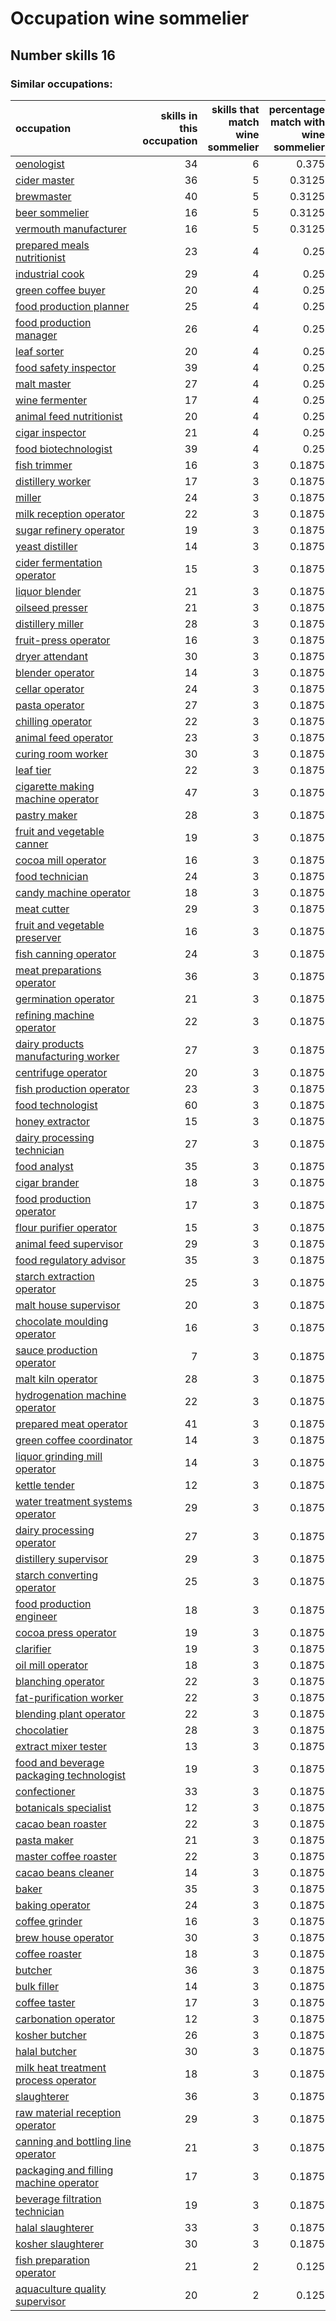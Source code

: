 # Occupation wine sommelier
## Number skills 16
### Similar occupations:
| occupation                                                                              |   skills in this occupation |   skills that match wine sommelier |   percentage match with wine sommelier |   skills not in wine sommelier |
|:----------------------------------------------------------------------------------------|----------------------------:|-----------------------------------:|---------------------------------------:|-------------------------------:|
| [oenologist](oenologist.md)                                                             |                          34 |                                  6 |                                 0.375  |                             28 |
| [cider master](cider_master.md)                                                         |                          36 |                                  5 |                                 0.3125 |                             31 |
| [brewmaster](brewmaster.md)                                                             |                          40 |                                  5 |                                 0.3125 |                             35 |
| [beer sommelier](beer_sommelier.md)                                                     |                          16 |                                  5 |                                 0.3125 |                             11 |
| [vermouth manufacturer](vermouth_manufacturer.md)                                       |                          16 |                                  5 |                                 0.3125 |                             11 |
| [prepared meals nutritionist](prepared_meals_nutritionist.md)                           |                          23 |                                  4 |                                 0.25   |                             19 |
| [industrial cook](industrial_cook.md)                                                   |                          29 |                                  4 |                                 0.25   |                             25 |
| [green coffee buyer](green_coffee_buyer.md)                                             |                          20 |                                  4 |                                 0.25   |                             16 |
| [food production planner](food_production_planner.md)                                   |                          25 |                                  4 |                                 0.25   |                             21 |
| [food production manager](food_production_manager.md)                                   |                          26 |                                  4 |                                 0.25   |                             22 |
| [leaf sorter](leaf_sorter.md)                                                           |                          20 |                                  4 |                                 0.25   |                             16 |
| [food safety inspector](food_safety_inspector.md)                                       |                          39 |                                  4 |                                 0.25   |                             35 |
| [malt master](malt_master.md)                                                           |                          27 |                                  4 |                                 0.25   |                             23 |
| [wine fermenter](wine_fermenter.md)                                                     |                          17 |                                  4 |                                 0.25   |                             13 |
| [animal feed nutritionist](animal_feed_nutritionist.md)                                 |                          20 |                                  4 |                                 0.25   |                             16 |
| [cigar inspector](cigar_inspector.md)                                                   |                          21 |                                  4 |                                 0.25   |                             17 |
| [food biotechnologist](food_biotechnologist.md)                                         |                          39 |                                  4 |                                 0.25   |                             35 |
| [fish trimmer](fish_trimmer.md)                                                         |                          16 |                                  3 |                                 0.1875 |                             13 |
| [distillery worker](distillery_worker.md)                                               |                          17 |                                  3 |                                 0.1875 |                             14 |
| [miller](miller.md)                                                                     |                          24 |                                  3 |                                 0.1875 |                             21 |
| [milk reception operator](milk_reception_operator.md)                                   |                          22 |                                  3 |                                 0.1875 |                             19 |
| [sugar refinery operator](sugar_refinery_operator.md)                                   |                          19 |                                  3 |                                 0.1875 |                             16 |
| [yeast distiller](yeast_distiller.md)                                                   |                          14 |                                  3 |                                 0.1875 |                             11 |
| [cider fermentation operator](cider_fermentation_operator.md)                           |                          15 |                                  3 |                                 0.1875 |                             12 |
| [liquor blender](liquor_blender.md)                                                     |                          21 |                                  3 |                                 0.1875 |                             18 |
| [oilseed presser](oilseed_presser.md)                                                   |                          21 |                                  3 |                                 0.1875 |                             18 |
| [distillery miller](distillery_miller.md)                                               |                          28 |                                  3 |                                 0.1875 |                             25 |
| [fruit-press operator](fruit-press_operator.md)                                         |                          16 |                                  3 |                                 0.1875 |                             13 |
| [dryer attendant](dryer_attendant.md)                                                   |                          30 |                                  3 |                                 0.1875 |                             27 |
| [blender operator](blender_operator.md)                                                 |                          14 |                                  3 |                                 0.1875 |                             11 |
| [cellar operator](cellar_operator.md)                                                   |                          24 |                                  3 |                                 0.1875 |                             21 |
| [pasta operator](pasta_operator.md)                                                     |                          27 |                                  3 |                                 0.1875 |                             24 |
| [chilling operator](chilling_operator.md)                                               |                          22 |                                  3 |                                 0.1875 |                             19 |
| [animal feed operator](animal_feed_operator.md)                                         |                          23 |                                  3 |                                 0.1875 |                             20 |
| [curing room worker](curing_room_worker.md)                                             |                          30 |                                  3 |                                 0.1875 |                             27 |
| [leaf tier](leaf_tier.md)                                                               |                          22 |                                  3 |                                 0.1875 |                             19 |
| [cigarette making machine operator](cigarette_making_machine_operator.md)               |                          47 |                                  3 |                                 0.1875 |                             44 |
| [pastry maker](pastry_maker.md)                                                         |                          28 |                                  3 |                                 0.1875 |                             25 |
| [fruit and vegetable canner](fruit_and_vegetable_canner.md)                             |                          19 |                                  3 |                                 0.1875 |                             16 |
| [cocoa mill operator](cocoa_mill_operator.md)                                           |                          16 |                                  3 |                                 0.1875 |                             13 |
| [food technician](food_technician.md)                                                   |                          24 |                                  3 |                                 0.1875 |                             21 |
| [candy machine operator](candy_machine_operator.md)                                     |                          18 |                                  3 |                                 0.1875 |                             15 |
| [meat cutter](meat_cutter.md)                                                           |                          29 |                                  3 |                                 0.1875 |                             26 |
| [fruit and vegetable preserver](fruit_and_vegetable_preserver.md)                       |                          16 |                                  3 |                                 0.1875 |                             13 |
| [fish canning operator](fish_canning_operator.md)                                       |                          24 |                                  3 |                                 0.1875 |                             21 |
| [meat preparations operator](meat_preparations_operator.md)                             |                          36 |                                  3 |                                 0.1875 |                             33 |
| [germination operator](germination_operator.md)                                         |                          21 |                                  3 |                                 0.1875 |                             18 |
| [refining machine operator](refining_machine_operator.md)                               |                          22 |                                  3 |                                 0.1875 |                             19 |
| [dairy products manufacturing worker](dairy_products_manufacturing_worker.md)           |                          27 |                                  3 |                                 0.1875 |                             24 |
| [centrifuge operator](centrifuge_operator.md)                                           |                          20 |                                  3 |                                 0.1875 |                             17 |
| [fish production operator](fish_production_operator.md)                                 |                          23 |                                  3 |                                 0.1875 |                             20 |
| [food technologist](food_technologist.md)                                               |                          60 |                                  3 |                                 0.1875 |                             57 |
| [honey extractor](honey_extractor.md)                                                   |                          15 |                                  3 |                                 0.1875 |                             12 |
| [dairy processing technician](dairy_processing_technician.md)                           |                          27 |                                  3 |                                 0.1875 |                             24 |
| [food analyst](food_analyst.md)                                                         |                          35 |                                  3 |                                 0.1875 |                             32 |
| [cigar brander](cigar_brander.md)                                                       |                          18 |                                  3 |                                 0.1875 |                             15 |
| [food production operator](food_production_operator.md)                                 |                          17 |                                  3 |                                 0.1875 |                             14 |
| [flour purifier operator](flour_purifier_operator.md)                                   |                          15 |                                  3 |                                 0.1875 |                             12 |
| [animal feed supervisor](animal_feed_supervisor.md)                                     |                          29 |                                  3 |                                 0.1875 |                             26 |
| [food regulatory advisor](food_regulatory_advisor.md)                                   |                          35 |                                  3 |                                 0.1875 |                             32 |
| [starch extraction operator](starch_extraction_operator.md)                             |                          25 |                                  3 |                                 0.1875 |                             22 |
| [malt house supervisor](malt_house_supervisor.md)                                       |                          20 |                                  3 |                                 0.1875 |                             17 |
| [chocolate moulding operator](chocolate_moulding_operator.md)                           |                          16 |                                  3 |                                 0.1875 |                             13 |
| [sauce production operator](sauce_production_operator.md)                               |                           7 |                                  3 |                                 0.1875 |                              4 |
| [malt kiln operator](malt_kiln_operator.md)                                             |                          28 |                                  3 |                                 0.1875 |                             25 |
| [hydrogenation machine operator](hydrogenation_machine_operator.md)                     |                          22 |                                  3 |                                 0.1875 |                             19 |
| [prepared meat operator](prepared_meat_operator.md)                                     |                          41 |                                  3 |                                 0.1875 |                             38 |
| [green coffee coordinator](green coffee coordinator.md)                                 |                          14 |                                  3 |                                 0.1875 |                             11 |
| [liquor grinding mill operator](liquor_grinding_mill_operator.md)                       |                          14 |                                  3 |                                 0.1875 |                             11 |
| [kettle tender](kettle_tender.md)                                                       |                          12 |                                  3 |                                 0.1875 |                              9 |
| [water treatment systems operator](water_treatment_systems_operator.md)                 |                          29 |                                  3 |                                 0.1875 |                             26 |
| [dairy processing operator](dairy_processing_operator.md)                               |                          27 |                                  3 |                                 0.1875 |                             24 |
| [distillery supervisor](distillery_supervisor.md)                                       |                          29 |                                  3 |                                 0.1875 |                             26 |
| [starch converting operator](starch_converting_operator.md)                             |                          25 |                                  3 |                                 0.1875 |                             22 |
| [food production engineer](food_production_engineer.md)                                 |                          18 |                                  3 |                                 0.1875 |                             15 |
| [cocoa press operator](cocoa_press_operator.md)                                         |                          19 |                                  3 |                                 0.1875 |                             16 |
| [clarifier](clarifier.md)                                                               |                          19 |                                  3 |                                 0.1875 |                             16 |
| [oil mill operator](oil_mill_operator.md)                                               |                          18 |                                  3 |                                 0.1875 |                             15 |
| [blanching operator](blanching_operator.md)                                             |                          22 |                                  3 |                                 0.1875 |                             19 |
| [fat-purification worker](fat-purification_worker.md)                                   |                          22 |                                  3 |                                 0.1875 |                             19 |
| [blending plant operator](blending_plant_operator.md)                                   |                          22 |                                  3 |                                 0.1875 |                             19 |
| [chocolatier](chocolatier.md)                                                           |                          28 |                                  3 |                                 0.1875 |                             25 |
| [extract mixer tester](extract_mixer_tester.md)                                         |                          13 |                                  3 |                                 0.1875 |                             10 |
| [food and beverage packaging technologist](food_and_beverage_packaging_technologist.md) |                          19 |                                  3 |                                 0.1875 |                             16 |
| [confectioner](confectioner.md)                                                         |                          33 |                                  3 |                                 0.1875 |                             30 |
| [botanicals specialist](botanicals_specialist.md)                                       |                          12 |                                  3 |                                 0.1875 |                              9 |
| [cacao bean roaster](cacao_bean_roaster.md)                                             |                          22 |                                  3 |                                 0.1875 |                             19 |
| [pasta maker](pasta_maker.md)                                                           |                          21 |                                  3 |                                 0.1875 |                             18 |
| [master coffee roaster](master_coffee_roaster.md)                                       |                          22 |                                  3 |                                 0.1875 |                             19 |
| [cacao beans cleaner](cacao_beans_cleaner.md)                                           |                          14 |                                  3 |                                 0.1875 |                             11 |
| [baker](baker.md)                                                                       |                          35 |                                  3 |                                 0.1875 |                             32 |
| [baking operator](baking_operator.md)                                                   |                          24 |                                  3 |                                 0.1875 |                             21 |
| [coffee grinder](coffee_grinder.md)                                                     |                          16 |                                  3 |                                 0.1875 |                             13 |
| [brew house operator](brew_house_operator.md)                                           |                          30 |                                  3 |                                 0.1875 |                             27 |
| [coffee roaster](coffee_roaster.md)                                                     |                          18 |                                  3 |                                 0.1875 |                             15 |
| [butcher](butcher.md)                                                                   |                          36 |                                  3 |                                 0.1875 |                             33 |
| [bulk filler](bulk_filler.md)                                                           |                          14 |                                  3 |                                 0.1875 |                             11 |
| [coffee taster](coffee_taster.md)                                                       |                          17 |                                  3 |                                 0.1875 |                             14 |
| [carbonation operator](carbonation_operator.md)                                         |                          12 |                                  3 |                                 0.1875 |                              9 |
| [kosher butcher](kosher_butcher.md)                                                     |                          26 |                                  3 |                                 0.1875 |                             23 |
| [halal butcher](halal_butcher.md)                                                       |                          30 |                                  3 |                                 0.1875 |                             27 |
| [milk heat treatment process operator](milk_heat_treatment_process_operator.md)         |                          18 |                                  3 |                                 0.1875 |                             15 |
| [slaughterer](slaughterer.md)                                                           |                          36 |                                  3 |                                 0.1875 |                             33 |
| [raw material reception operator](raw_material_reception_operator.md)                   |                          29 |                                  3 |                                 0.1875 |                             26 |
| [canning and bottling line operator](canning_and_bottling_line_operator.md)             |                          21 |                                  3 |                                 0.1875 |                             18 |
| [packaging and filling machine operator](packaging_and_filling_machine_operator.md)     |                          17 |                                  3 |                                 0.1875 |                             14 |
| [beverage filtration technician](beverage_filtration_technician.md)                     |                          19 |                                  3 |                                 0.1875 |                             16 |
| [halal slaughterer](halal_slaughterer.md)                                               |                          33 |                                  3 |                                 0.1875 |                             30 |
| [kosher slaughterer](kosher_slaughterer.md)                                             |                          30 |                                  3 |                                 0.1875 |                             27 |
| [fish preparation operator](fish_preparation_operator.md)                               |                          21 |                                  2 |                                 0.125  |                             19 |
| [aquaculture quality supervisor](aquaculture_quality_supervisor.md)                     |                          20 |                                  2 |                                 0.125  |                             18 |
